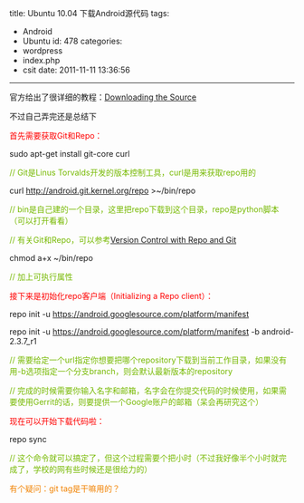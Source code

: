 title: Ubuntu 10.04 下载Android源代码
tags:
  - Android
  - Ubuntu
id: 478
categories:
  - wordpress
  - index.php
  - csit
date: 2011-11-11 13:36:56
---

官方给出了很详细的教程：[Downloading the Source](http://source.android.com/source/downloading.html)

不过自己弄完还是总结下

<!--more-->

<span style="color: #ff0000;">首先需要获取Git和Repo：</span>

sudo apt-get install git-core curl

<span style="color: #76b900;">// Git是Linus Torvalds开发的版本控制工具，curl是用来获取repo用的</span>

curl http://android.git.kernel.org/repo &gt;~/bin/repo

<span style="color: #76b900;">// bin是自己建的一个目录，这里把repo下载到这个目录，repo是python脚本（可以打开看看）</span>

<span style="color: #76b900;">// 有关Git和Repo，可以参考</span>[Version Control with Repo and Git](http://source.android.com/source/version-control.html)

chmod a+x ~/bin/repo

<span style="color: #76b900;">// 加上可执行属性</span>

<span style="color: #ff0000;">接下来是初始化repo客户端（Initializing a Repo client）：</span>

repo init -u https://android.googlesource.com/platform/manifest

repo init -u https://android.googlesource.com/platform/manifest -b android-2.3.7_r1

<span style="color: #76b900;">// 需要给定一个url指定你想要把哪个repository下载到当前工作目录，如果没有用-b选项指定一个分支branch，则会默认最新版本的repository</span>

<span style="color: #76b900;">// 完成的时候需要你输入名字和邮箱，名字会在你提交代码的时候使用，如果需要使用Gerrit的话，则要提供一个Google账户的邮箱（呆会再研究这个）</span>

<span style="color: #ff0000;">现在可以开始下载代码啦：</span>

repo sync

<span style="color: #76b900;">// 这个命令就可以搞定了，但这个过程需要个把小时（不过我好像半个小时就完成了，学校的网有些时候还是很给力的）</span>

<span style="color: #f18200;">有个疑问：git tag是干嘛用的？</span>